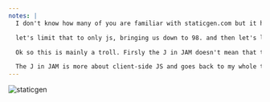 ```yaml
---
notes: |
  I don't know how many of you are familiar with staticgen.com but it has a list of all the static site generators out there. This list alone has 260 (but it seems way larger when you scroll :joy:)

  let's limit that to only js, bringing us down to 98. and then let's limit that down to projects with deploy to netlify buttons. that brings us to 24

  Ok so this is mainly a troll. Firsly the J in JAM doesn't mean that the static building part needs to be done in Javascript. The 3rd most popular static gen website is Hugo which is written in Go and even has a deploy to netlify button.

  The J in JAM is more about client-side JS and goes back to my whole thign about SPAs
---
```


![staticgen](/images/staticgen.png) <!-- .element style="height: 600px; border: none; background: none" -->
